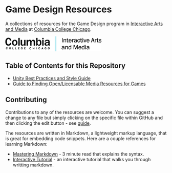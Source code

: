 # Game Design Resources

A collections of resources for the Game Design program in [Interactive Arts and Media](https://iam.colum.edu/iamwp/) at [Columbia College Chicago](https://www.colum.edu/).

![IAM Logo](Images/IAM-Logo-Lockup.png)

## Table of Contents for this Repository

- [Unity Best Practices and Style Guide](https://github.com/IAMColumbia/Game-Design-Resources/blob/master/Unity%20Coding%20Best%20Practices%20and%20Style%20Guide.md)
- [Guide to Finding Open/Licensable Media Resources for Games](https://github.com/IAMColumbia/Game-Design-Resources/blob/master/Finding%20Resources.md)

## Contributing

Contributions to any of the resources are welcome. You can suggest a change to any file but simply clicking on the specific file within GitHub and then clicking the edit button - see [guide](https://help.github.com/en/github/managing-files-in-a-repository/editing-files-in-your-repository).

The resources are written in Markdown, a lightweight markup language, that is great for embedding code snippets. Here are a couple references for learning Markdown:

- [Mastering Markdown](https://guides.github.com/features/mastering-markdown/) - 3 minute read that explains the syntax.
- [Interactive Tutorial](https://www.markdowntutorial.com) - an interactive tutorial that walks you through writting markdown. 
